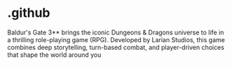 # .github
Baldur's Gate 3** brings the iconic Dungeons &amp; Dragons universe to life in a thrilling role-playing game (RPG). Developed by Larian Studios, this game combines deep storytelling, turn-based combat, and player-driven choices that shape the world around you

